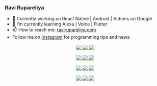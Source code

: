 ### Ravi Rupareliya

- 🔭 Currently working on React Native | Android | Actions on Google
- 🌱 I’m currently learning Alexa | Voice | Flutter
- 📫 How to reach me: [ravirupareliya.com](https://ravirupareliya.com)
- Follow me on [Instagram](https://www.instagram.com/ravi.rupareliya/) for programming tips and news.

<a href="https://www.instagram.com/ravi.rupareliya/" target="_blank">
<!-- insta-feed:START-->
<p align="center">
<img align="center" src=https://scontent-ort2-1.cdninstagram.com/v/t51.2885-15/e35/s150x150/122425343_1572645589603046_1626634953961554534_n.jpg?_nc_ht=scontent-ort2-1.cdninstagram.com&_nc_cat=102&_nc_ohc=Zmyc01D3fwYAX-9PV97&tp=1&oh=5a81866cbc8cc669b9f8e29d0547ba78&oe=603E9B41 />
<img align="center" src=https://scontent-ort2-1.cdninstagram.com/v/t51.2885-15/e35/s150x150/119738360_171946631175661_8308691936849414239_n.jpg?_nc_ht=scontent-ort2-1.cdninstagram.com&_nc_cat=101&_nc_ohc=svRoNgzRB3IAX_S-pV6&tp=1&oh=0eb2e9940f0e635a135e46c34e52ce36&oe=603D975D />
<img align="center" src=https://scontent-ort2-1.cdninstagram.com/v/t51.2885-15/e35/s150x150/119471335_3325605627530848_5783608158621298966_n.jpg?_nc_ht=scontent-ort2-1.cdninstagram.com&_nc_cat=104&_nc_ohc=EenzWlsh3MkAX9AAtr8&tp=1&oh=1ca4190a30461987f15b2e0f01ab4190&oe=603E1401 />
</p>
<p align="center">
<img align="center" src=https://scontent-ort2-1.cdninstagram.com/v/t51.2885-15/e35/s150x150/118735524_155532192843864_2438830621806811548_n.jpg?_nc_ht=scontent-ort2-1.cdninstagram.com&_nc_cat=100&_nc_ohc=oix5xSzyo20AX-tjExl&tp=1&oh=4b6f8cd08e9bd119744027912e3ccf64&oe=603BE06E />
<img align="center" src=https://scontent-ort2-1.cdninstagram.com/v/t51.2885-15/e35/s150x150/118358282_793232521422249_4194198869826492121_n.jpg?_nc_ht=scontent-ort2-1.cdninstagram.com&_nc_cat=109&_nc_ohc=shO049AkmUMAX8AIP9f&tp=1&oh=9ab551cd0ceb5b1d019a5e0e1906e6f9&oe=603EA5BC />
<img align="center" src=https://scontent-ort2-1.cdninstagram.com/v/t51.2885-15/e35/s150x150/118083536_653646245259286_4437462516989252087_n.jpg?_nc_ht=scontent-ort2-1.cdninstagram.com&_nc_cat=110&_nc_ohc=_WZQiuZDKWoAX-ypMZn&tp=1&oh=8209aed17d22432f89022d1eb24a9116&oe=603F155C />
</p>
<p align="center">
<img align="center" src=https://scontent-ort2-1.cdninstagram.com/v/t51.2885-15/e35/s150x150/118175330_604822603490734_6882222491011634628_n.jpg?_nc_ht=scontent-ort2-1.cdninstagram.com&_nc_cat=110&_nc_ohc=YoT5nVWsVdcAX_z6XUM&tp=1&oh=309e01aa61a4ae8914f27fe30d3577fe&oe=603D4A77 />
<img align="center" src=https://scontent-ort2-1.cdninstagram.com/v/t51.2885-15/e35/s150x150/117801930_118850686597100_8281062695853943386_n.jpg?_nc_ht=scontent-ort2-1.cdninstagram.com&_nc_cat=108&_nc_ohc=27Jfj6LDmQIAX-chlDr&tp=1&oh=2bfbc401f59c089f88479d0d4872e5a4&oe=603DBC40 />
<img align="center" src=https://scontent-ort2-1.cdninstagram.com/v/t51.2885-15/e35/s150x150/117867292_2771207523148452_3241414180657952736_n.jpg?_nc_ht=scontent-ort2-1.cdninstagram.com&_nc_cat=100&_nc_ohc=fJAMHaVZNEwAX938Kak&tp=1&oh=d7fc2c987bba5032600da9d223d9ebaf&oe=603D54A1 />
</p>
<p align="center">
<img align="center" src=https://scontent-ort2-1.cdninstagram.com/v/t51.2885-15/e35/s150x150/117931678_793632161399712_7562658963115355616_n.jpg?_nc_ht=scontent-ort2-1.cdninstagram.com&_nc_cat=100&_nc_ohc=S32tNkc93YkAX-45gbi&tp=1&oh=35ed0ec278cc8d25ebf965e08743d2ff&oe=603F5437 />
<img align="center" src=https://scontent-ort2-1.cdninstagram.com/v/t51.2885-15/e35/s150x150/117747115_220949032661980_1081920512424702093_n.jpg?_nc_ht=scontent-ort2-1.cdninstagram.com&_nc_cat=104&_nc_ohc=ctXep-FMosMAX_5Qd8M&tp=1&oh=6628d0f59fd1a6cc640d0c1f33a5cffd&oe=603CCC16 />
<img align="center" src=https://scontent-ort2-1.cdninstagram.com/v/t51.2885-15/e35/s150x150/117564950_167171931547080_7523565149947571776_n.jpg?_nc_ht=scontent-ort2-1.cdninstagram.com&_nc_cat=100&_nc_ohc=8G8V36mpelYAX9d04Tl&tp=1&oh=aadc89a68c78ef2010fe434f850da468&oe=603BFC5D />
</p>

<!-- insta-feed:END-->
</a>

